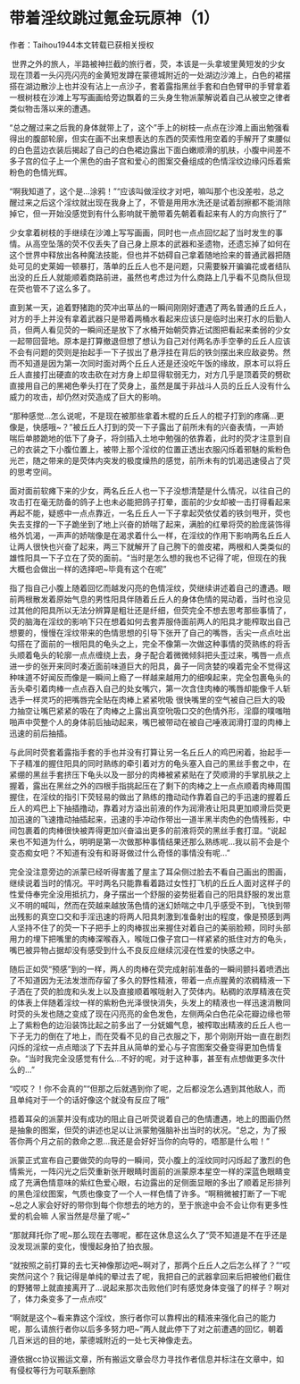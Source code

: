 # 带着淫纹跳过氪金玩原神（1）

作者：Taihou1944本文转载已获相关授权

 世界之外的旅人，半路被神拦截的旅行者，荧，本该是一头拿坡里黄短发的少女现在顶着一头闪亮闪亮的金黄短发蹲在蒙德城附近的一处湖边沙滩上，白色的裙摆搭在湖边散沙上也并没有沾上一点沙子，套着露指黑丝手套和白色臂甲的手臂拿着一根树枝在沙滩上写写画画给旁边飘着的三头身生物派蒙解说着自己从被空之律者类似物击落以来的遭遇。

“总之醒过来之后我的身体就带上了，这个”手上的树枝一点点在沙滩上画出勉强看得出的腹部轮廓，但实在画不出来想表达的东西的荧索性用空着的手解开了束腰似的白色蓝边衣装后揭起了自己的白色裙边露出下面白嫩顺滑的肌肤，小腹中间差不多子宫的位子上一个黑色的由子宫和爱心的图案交叠组成的色情淫纹边缘闪烁着紫粉色的色情光辉。

“啊我知道了，这个是…涂鸦！”“应该叫做淫纹才对吧，嘛叫那个也没差啦，总之醒过来之后这个淫纹就出现在我身上了，不管是用用水洗还是试着刮擦都不能消除掉它，但一开始没感觉到有什么影响就干脆带着先朝着看起来有人的方向旅行了”

少女拿着树枝的手继续在沙滩上写写画画，同时也一点点回忆起了当时发生的事情。从高空坠落的荧不仅丢失了自己身上原本的武器和圣遗物，还遗忘掉了如何在这个世界中释放出各种魔法技能，但也并不妨碍自己拿着随地捡来的普通武器把随处可见的史莱姆一顿暴打，落单的丘丘人也不是问题，只需要躲开骗骗花或者结队出没的丘丘人就能顺着商路前进，虽然也考虑过为什么商路上几乎看不见商队但现在荧也管不了这么多了。

直到某一天，追着野猪跑的荧冲出草丛的一瞬间刚刚好遭遇了两名普通的丘丘人，对方的手上并没有拿着武器只是带着两桶水看起来应该只是临时出来打水的后勤人员，但两人看见荧的一瞬间还是放下了水桶开始朝荧靠近试图把看起来柔弱的少女一起带回营地。原本是打算撤退但想了想认为自己对付两名赤手空拳的丘丘人应该不会有问题的荧则是抬起手一下子拔出了悬浮挂在背后的铁剑摆出来应敌姿势。然而不知道是因为第一次同时面对两个丘丘人还是还没吃午饭的缘故，原本可以将丘丘人直接打出硬直的攻击砍在对方身上却显得软弱无力，对方几乎是顶着荧的劈砍直接用自己的黑褐色拳头打在了荧身上，虽然是属于非战斗人员的丘丘人没有什么威力的攻击，却仍然对荧造成了巨大的影响。

“那种感觉…怎么说呢，不是现在被那些拿着木棍的丘丘人的棍子打到的疼痛…更像是，快感哦~？”被丘丘人打到的荧一下子露出了前所未有的兴奋表情，一声娇喘后单膝跪地的低下了身子，将剑插入土地中勉强的依靠着，此时的荧才注意到自己的衣装之下小腹位置上，被带上那个淫纹的位置正透出衣服闪烁着邪魅的紫粉色光芒，随之带来的是荧体内突发的极度燥热的感觉，前所未有的饥渴迅速侵占了荧的思考空间。

面对面前软瘫下来的少女，两名丘丘人也一下子没想清楚是什么情况，以往自己的攻击打在毫无防备的鸽子上也未必能把鸽子打晕，面前的少女却被一击打得看起来再起不能，疑惑中一点点靠近，一名丘丘人一下子拿起荧依仗着的铁剑甩开，荧也失去支撑的一下子跪坐到了地上兴奋的娇喘了起来，满脸的红晕将荧的脸庞装饰得格外饥渴，一声声的娇喘像是在渴求着什么一样，在淫纹的作用下影响两名丘丘人让两人很快也兴奋了起来，两三下就解开了自己胯下的兽皮裙，两根和人类类似的雄性阳具一下子立在了荧的面前。“当时是怎么想的我也不记得了呢，但现在的我大概也会做出一样的选择吧~毕竟有这个在呢”

指了指自己小腹上随着回忆而越发闪亮的色情淫纹，荧继续讲述着自己的遭遇。眼前两根散发着原始气息的男性阳具伴随着丘丘人的身体色情的晃动着，当时也没见过其他的阳具所以无法分辨算是粗壮还是纤细，但荧完全不想去思考那些事情了，荧的脑海在淫纹的影响下只在想着如何去套弄服侍面前两人的阳具才能榨取出自己想要的，慢慢在淫纹带来的色情思想的引导下张开了自己的嘴唇，舌尖一点点吐出勾搭在了面前的一根阳具的龟头之上，完全不像第一次做这种事情的荧熟练的将舌头顺着龟头的轮廓一点点缠绕上去，身子配合着微微倾斜把头歪过来，嘴唇一点点进一步的张开来同时凑近面前味道巨大的阳具，鼻子一同贪婪的嗅着完全不觉得这种味道不好闻反而像是一瞬间上瘾了一样越来越用力的细嗅起来，完全包裹龟头的舌头牵引着肉棒一点点吞入自己的处女嘴穴，第一次含住肉棒的嘴唇却能像千人斩选手一样灵巧的把嘴唇完全贴在肉棒上紧紧吮吸 很快嘴里的空气被自己巨大的吸力抽空让嘴巴紧紧的吸在了肉棒之上露出真空吮吸口交的色情外形，淫靡的噗嗤啪啪声中荧整个人的身体前后抽动起来，嘴巴被带动在被自己唾液润滑打湿的肉棒上迅速的前后抽插。

与此同时荧套着露指手套的手也并没有打算让另一名丘丘人的鸡巴闲着，抬起手一下子精准的握住阳具的同时熟练的牵引着对方的龟头塞入自己的黑丝手套之中，在紧绷的黑丝手套挤压下龟头以及一部分的肉棒被紧紧贴在了荧顺滑的手掌肌肤之上握着，露出在黑丝之外的四根手指挑起压在了剩下的肉棒之上一点点顺着肉棒周围握住，在淫纹的指引下荧轻易的做出了熟练的撸动动作靠着自己的手迅速的握着丘丘人的鸡巴上下抽插撸动，靠着对方溢出前液的作为润滑液让阳具更加顺滑后荧更加迅速的飞速撸动抽插起来，迅速的手冲动作带出一道半黑半肉色的色情残影，中间包裹着的肉棒很快被弄得更加兴奋溢出更多的前液将荧的黑丝手套打湿。“说起来也不知道为什么，明明是第一次做那种事情结果还那么熟练呢…我以前不会是个变态痴女吧？不知道有没有和哥哥做过什么奇怪的事情没有呢…”

完全没注意旁边的派蒙已经听得害羞了屋主了耳朵侧过脸去不看自己画出的图画，继续说着当时的情况。平时两名只能靠看着路过女性打飞机的丘丘人面对这样子的性爱侍奉完全没用抵抗力，身子摆出一个舒服的姿势挺着自己的阳具舒服的发出意义不明的喊叫，然而在荧越来越放荡色情的迷幻娇喘之中几乎感受不到，飞快到带出残影的真空口交和手淫迅速的将两人阳具刺激到准备射出的程度，像是预感到两人坚持不住了的荧一下子把手上的肉棒拔出来握住对着自己的美丽脸颊，同时头部用力的埋下把嘴里的肉棒深喉吞入，喉咙口像子宫口一样紧紧的抵住对方的龟头，嘴巴被异物占据却没有感受到什么不良反应继续沉浸在性爱的快感之中。

随后正如荧“预感”到的一样，两人的肉棒在荧完成射前准备的一瞬间颤抖着喷洒出了不知道因为无法发泄而存留了多久的野性精液，带着一点点腥黄的浓稠精液一下子洒在了荧的脸庞和头发上以及直接顺着喉咙射入了荧体内。粘稠的浓厚精液在荧的体表上伴随着淫纹一样的紫粉色光泽很快消失，头发上的精液也一样迅速消散同时荧的头发也随之变成了现在闪亮亮的金色发色，左侧两朵白色花朵花瓣边缘也带上了紫粉色的边沿装饰比起之前多出了一分妩媚气息，被榨取出精液的丘丘人也一下子无力的倒在了地上，而在荧看不见的自己衣服之下，那个刚刚开始一直在剧烈闪烁的淫纹一点点暗淡了下去并且从简单的爱心与子宫图案交叠变得更加色情复杂。“当时我完全没感觉有什么…不好的呢，对于这种事，甚至有点想做更多次什么的…”

“哎哎？！你不会真的”“但那之后就遇到你了呢，之后都没怎么遇到其他敌人，而且单纯对于一个的话好像这个就没有反应了哦”

捂着耳朵的派蒙并没有成功的阻止自己听荧说着自己的色情遭遇，地上的图画仍然是抽象的图案，但荧的讲述也足以让派蒙勉强脑补出当时的状况。“总之，为了报答你两个月之前的救命之恩…我还是会好好当你的向导的，唔那是什么啦！”

派蒙正式宣布自己要做荧的向导的一瞬间，荧小腹上的淫纹同时闪烁起了激烈的色情紫光，一阵闪光之后荧重新张开眼睛时面前的派蒙原本星空一样的深蓝色眼睛变成了充满色情意味的紫红色爱心眼，右边露出的足侧面显眼的多出了顺着足形排列的黑色淫纹图案，气质也像变了一个人一样色情了许多。“啊稍微被打断了一下呢~总之人家会好好的带你到每个你想去的地方的，至于旅途中会不会让你有更多性爱的机会嘛 人家当然是尽量了呢~”

“那就拜托你了呢~那么现在去哪呢，都在这休息这么久了”荧不知道是不在乎还是没发现派蒙的变化，慢慢起身拍了拍衣服。

“就按照之前打算的去七天神像那边吧~啊对了，那两个丘丘人之后怎么样了？”“哎突然问这个？我记得是单纯的晕过去了呢，我把自己的武器拿回来后把被他们截住的野猪带上就直接离开了…说起来那次击败他们时有感觉身体变强了的样子？啊对了，体力条变多了一点点哎”

“啊就是这个~看来靠这个淫纹，旅行者你可以靠榨出的精液来强化自己的能力呢，那么请旅行者你以后多多努力吧~”两人就此停下了对之前遭遇的回忆，朝着几百米远的目的地，蒙德城附近的一处七天神像走去。

遵依据cc协议搬运文章，所有搬运文章会尽力寻找作者信息并标注在文章中，如有侵权等行为可联系删除